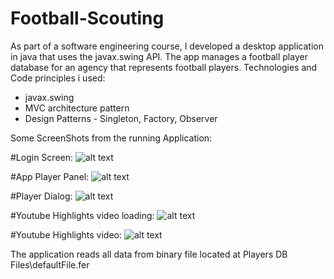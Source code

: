 # Football-Scouting

As part of a software engineering course, I developed a desktop application in java that uses the javax.swing API.
The app manages a football player database for an agency that represents football players.
Technologies and Code principles i used:
- javax.swing
- MVC architecture pattern
- Design Patterns - Singleton, Factory, Observer

Some ScreenShots from the running Application:

#Login Screen:
![alt text](https://i.imgur.com/nDBfJvs.jpg)

#App Player Panel:
![alt text](https://i.imgur.com/7GrLsdz.jpg)

#Player Dialog:
![alt text](https://i.imgur.com/qnBeJH7.jpg)

#Youtube Highlights video loading:
![alt text](https://i.imgur.com/XxHjVGW.jpg)

#Youtube Highlights video:
![alt text](https://i.imgur.com/iP7VNfV.jpg)


The application reads all data from binary file located at Players DB Files\defaultFile.fer
